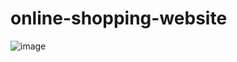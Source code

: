 ﻿# online-shopping-website
![image](https://github.com/Daksha23/online-shopping-website/assets/70880983/044b3152-2394-467b-bd26-715421290a70)

